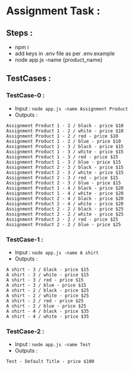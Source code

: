 # Assignment Task : 

## Steps : 
- npm i
- add keys in .env file as per .env.example
- node app.js -name {product_name}

## TestCases : 

### TestCase-0 : 
- Input : 
``` node app.js -name Assignment Product ```
- Outputs : 
```
Assignment Product 1 - 2 / black - price $10 
Assignment Product 1 - 2 / white - price $10 
Assignment Product 1 - 2 / red - price $10 
Assignment Product 1 - 2 / blue - price $10 
Assignment Product 1 - 3 / black - price $15 
Assignment Product 1 - 3 / white - price $15 
Assignment Product 1 - 3 / red - price $15 
Assignment Product 1 - 3 / blue - price $15 
Assignment Product 2 - 3 / black - price $15 
Assignment Product 2 - 3 / white - price $15 
Assignment Product 2 - 3 / red - price $15 
Assignment Product 2 - 3 / blue - price $15 
Assignment Product 1 - 4 / black - price $20 
Assignment Product 1 - 4 / white - price $20 
Assignment Product 2 - 4 / black - price $20 
Assignment Product 2 - 4 / white - price $20 
Assignment Product 2 - 2 / black - price $25 
Assignment Product 2 - 2 / white - price $25 
Assignment Product 2 - 2 / red - price $25 
Assignment Product 2 - 2 / blue - price $25 
```

### TestCase-1 : 
- Input : 
``` node app.js -name A shirt ```
- Outputs : 
```
A shirt - 3 / black - price $15 
A shirt - 3 / white - price $15 
A shirt - 3 / red - price $15 
A shirt - 3 / blue - price $15 
A shirt - 2 / black - price $25 
A shirt - 2 / white - price $25 
A shirt - 2 / red - price $25 
A shirt - 2 / blue - price $25 
A shirt - 4 / black - price $35 
A shirt - 4 / white - price $35 
```

### TestCase-2 : 
- Input : 
``` node app.js -name Test ```
- Outputs : 
```
Test - Default Title - price $100 
```
